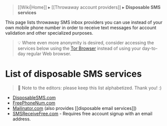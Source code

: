 > [[Wiki|Home]] ▸ [[Throwaway account providers]] ▸ **Disposable SMS services**

This page lists throwaway SMS inbox providers you can use instead of your own mobile phone number in order to receive text messages for account validation and other specialized purposes.

> 💡 Where even more anonymity is desired, consider accessing the services below using the [Tor Browser](https://torproject.org/) instead of using your day-to-day regular Web browser.

# List of disposable SMS services

> 📝 Note to the editors: please keep this list alphabetized. Thank you! :)

* [DisposableSMS.com](https://disposablesms.com/)
* [FreePhoneNum.com](https://freephonenum.com/)
* [Mailinator.com](https://www.mailinator.com/) (also provides [[disposable email services]])
* [SMSReceiveFree.com](https://smsreceivefree.com/) - Requires free account signup with an email address.